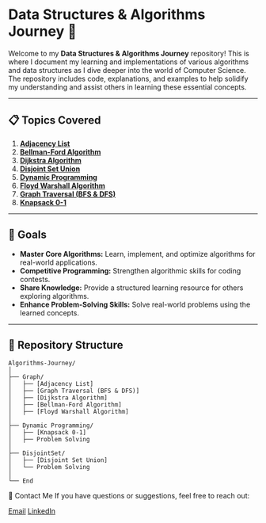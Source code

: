 # Data Structures & Algorithms Journey 🚀

Welcome to my **Data Structures & Algorithms Journey** repository! This is where I document my learning and implementations of various algorithms and data structures as I dive deeper into the world of Computer Science. The repository includes code, explanations, and examples to help solidify my understanding and assist others in learning these essential concepts.

---

## 📋 Topics Covered
01. **[Adjacency List](https://github.com/AlgoAbrar/Algorithm-Journey/tree/main/Adjacency%20List)**  
02. **[Bellman-Ford Algorithm](https://github.com/AlgoAbrar/Algorithm-Journey/tree/main/Bellman-Ford%20Algorithm)**  
03. **[Dijkstra Algorithm](https://github.com/AlgoAbrar/Algorithm-Journey/tree/main/Dijkstra%20Algorithm)**  
04. **[Disjoint Set Union](https://github.com/AlgoAbrar/Algorithm-Journey/tree/main/Disjoint%20Set%20Union)**  
05. **[Dynamic Programming](https://github.com/AlgoAbrar/Algorithm-Journey/tree/main/Dynamic%20Programming)**  
06. **[Floyd Warshall Algorithm](https://github.com/AlgoAbrar/Algorithm-Journey/tree/main/Floyd%20Warshall%20Algorithm)**  
07. **[Graph Traversal (BFS & DFS)](https://github.com/AlgoAbrar/Algorithm-Journey/tree/main/Graph%20Traversal)**  
08. **[Knapsack 0-1](https://github.com/AlgoAbrar/Algorithm-Journey/tree/main/Knapsack%200-1)**  

---

## 🌟 Goals
- **Master Core Algorithms:** Learn, implement, and optimize algorithms for real-world applications.  
- **Competitive Programming:** Strengthen algorithmic skills for coding contests.  
- **Share Knowledge:** Provide a structured learning resource for others exploring algorithms.  
- **Enhance Problem-Solving Skills:** Solve real-world problems using the learned concepts.  

---

## 📂 Repository Structure
```plaintext
Algorithms-Journey/
│
├── Graph/
│   ├── [Adjacency List]
│   ├── [Graph Traversal (BFS & DFS)]
│   ├── [Dijkstra Algorithm]
│   ├── [Bellman-Ford Algorithm]
│   ├── [Floyd Warshall Algorithm]
│
├── Dynamic Programming/
│   ├── [Knapsack 0-1]
│   ├── Problem Solving
│
├── DisjointSet/
│   ├── [Disjoint Set Union]
│   └── Problem Solving
│
└── End
```
📧 Contact Me
If you have questions or suggestions, feel free to reach out:

[Email](saiyedul.abrar1430@gmail.com)
[LinkedIn](https://www.linkedin.com/in/saiyedulabrar/)
